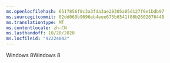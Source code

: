 ```yaml
---
ms.openlocfilehash: 6517856f8c3a3fda3ae28305a05d127f0e1bdb97
ms.sourcegitcommit: 02dd069b9696eb4eee675b6541f86b2602076448
ms.translationtype: MT
ms.contentlocale: zh-CN
ms.lasthandoff: 10/20/2020
ms.locfileid: "92224842"
---
```

<span data-ttu-id="9df84-101">Windows 8</span><span class="sxs-lookup"><span data-stu-id="9df84-101">Windows 8</span></span>